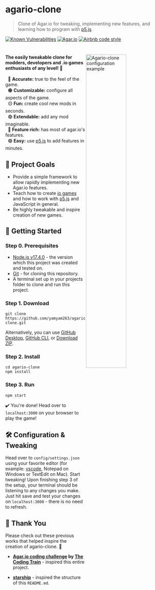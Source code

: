 # agario-clone 
> Clone of Agar.io for tweaking, implementing new features, and learning how to program with [p5.js](https://p5js.org/).
> 
[![Known Vulnerabilities](https://snyk.io/test/github/yamyam263/agario-clone/badge.svg)](https://snyk.io/test/github/yamyam263/agario-clone)
[![Agar.io](https://img.shields.io/badge/based%20on-agar.io-informational)](https://agar.io)
[![Airbnb code style](https://img.shields.io/badge/code%20style-airbnb-FF5A5F)](https://github.com/airbnb/javascript)


<h1></h1>


<img
  src="https://raw.githubusercontent.com/yamyam263/agario-clone/ec07320af2d858c61c6539e0421a8cc9b3135a99/promo.gif"
  alt="Agario-clone configuration example"
  width="50%"
  align="right"
/>

**The easily tweakable clone for modders, developers and .io games enthusiasts of any level!**
💪  
<br/>
&nbsp;&nbsp;🔴 **Accurate:** true to the feel of the game.  
&nbsp;&nbsp;🟠 **Customizable:** configure all aspects of the game.  
&nbsp;&nbsp;🟡 **Fun:** create cool new mods in seconds.  
&nbsp;&nbsp;🟢 **Extendable:** add any mod imaginable.  
&nbsp;&nbsp;🔵 **Feature rich:** has most of agar.io's features.  
&nbsp;&nbsp;🟣 **Easy:** use [p5.js](https://p5js.org/) to add features in minutes.  


## 🎯 Project Goals

* Provide a simple framework to allow rapidly implementing new Agar.io features. 
* Teach how to create [io games](https://www.addictinggames.com/what-are-io-games) and how to work with [p5.js](https://p5js.org/) and JavaScript in general.
* Be highly tweakable and inspire creation of new games.

## 🚀 Getting Started

### Step 0. Prerequisites
- [Node.js v17.4.0](https://nodejs.org/download/release/v17.4.0/) - the version which this project was created and tested on.
- [Git](https://git-scm.com/downloads) - for cloning this repository.
- A terminal set up in your projects folder to clone and run this project.

### Step 1. Download

```
git clone https://github.com/yamyam263/agario-clone.git
```

Alternatively, you can use [GitHub Desktop](https://desktop.github.com/), [GitHub CLI](https://cli.github.com/), or [Download ZIP](https://github.com/starship/starship/archive/refs/heads/master.zip).

### Step 2. Install

```
cd agario-clone
npm install
```

### Step 3. Run

```
npm start
```

✔️ You're done! Head over to `localhost:3000` on your browser to play the game!

## 🛠️ Configuration & Tweaking

Head over to `config/settings.json` using your favorite editor (for example: [vscode](https://code.visualstudio.com/), Notepad on Windows or TextEdit on Mac). Start tweaking! Upon finishing step 3 of the setup, your terminal should be listening to any changes you make. Just hit save and test your changes on `localhost:3000` - there is no need to refresh.

## 🙏 Thank You

Please check out these previous works that helped inspire the creation of agario-clone. 🧠

- **[Agar.io coding challenge](https://thecodingtrain.com/CodingChallenges/032.1-agar.html) by [The Coding Train](https://github.com/CodingTrain)** - inspired this entire project.

- **[starship](https://github.com/starship/starship)** - inspired the structure of this `README.md`.
